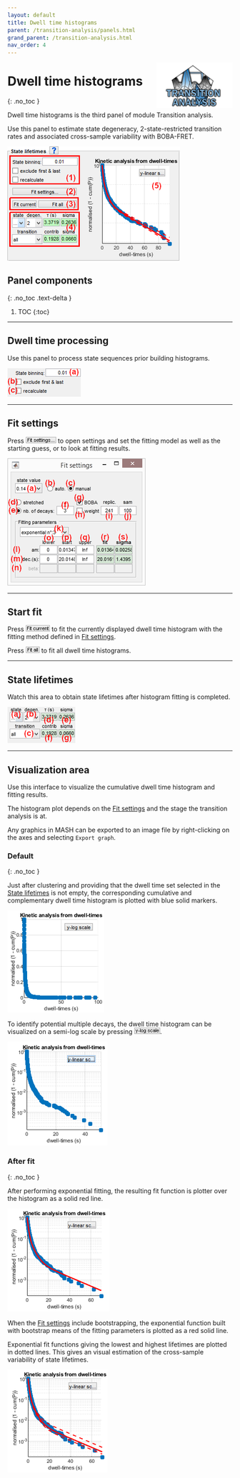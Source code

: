 ```yaml
---
layout: default
title: Dwell time histograms
parent: /transition-analysis/panels.html
grand_parent: /transition-analysis.html
nav_order: 4
---
```


<img src="../../assets/images/logos/logo-transition-analysis_400px.png" width="170" style="float:right; margin-left: 15px;"/>

# Dwell time histograms
{: .no_toc }

Dwell time histograms is the third panel of module Transition analysis.

Use this panel to estimate state degeneracy, 2-state-restricted transition rates and associated cross-sample variability with BOBA-FRET.

<a class="plain" href="../../assets/images/gui/TA-panel-dwell-time-histograms.png"><img src="../../assets/images/gui/TA-panel-dwell-time-histograms.png" style="max-width:386px;"></a>

## Panel components
{: .no_toc .text-delta }

1. TOC
{:toc}


---

## Dwell time processing

Use this panel to process state sequences prior building histograms.

<img src="../../assets/images/gui/TA-panel-dwell-time-histograms-dt-processing.png" style="max-width:164px;">


---

## Fit settings

Press 
![Fit settings](../../assets/images/gui/TA-but-fit-settings.png "Fit settings") to open settings and set the fitting model as well as the starting guess, or to look at fitting results.

<img src="../../assets/images/gui/TA-panel-dwell-time-histograms-fit-param.png" style="max-width:309px;">


---

## Start fit

Press 
![Fit current](../../assets/images/gui/TA-but-fit-current.png "Fit current") to fit the currently displayed dwell time histogram with the fitting method defined in 
[Fit settings](#fit-settings).

Press 
![Fit all](../../assets/images/gui/TA-but-fit-all.png "Fit all") to fit all dwell time histograms.


---

## State lifetimes

Watch this area to obtain state lifetimes after histogram fitting is completed.

<img src="../../assets/images/gui/TA-panel-dwell-time-histograms-lifetimes.png" style="max-width:152px;">


---

## Visualization area

Use this interface to visualize the cumulative dwell time histogram and fitting results.

The histogram plot depends on the 
[Fit settings](#fit-settings) and the stage the transition analysis is at.

Any graphics in MASH can be exported to an image file by right-clicking on the axes and selecting `Export graph`.


### Default
{: .no_toc }

Just after clustering and providing that the dwell time set selected in the
[State lifetimes](#state-lifetimes) is not empty, the corresponding cumulative and complementary dwell time histogram is plotted with blue solid markers.

<img src="../../assets/images/gui/TA-panel-dwell-time-histograms-plot-default.png" style="max-width:216px;">

To identify potential multiple decays, the dwell time histogram can be visualized on a semi-log scale by pressing 
![y-log scale](../../assets/images/gui/TA-but-y-log-scale.png "y-log scale").

<img src="../../assets/images/gui/TA-panel-dwell-time-histograms-plot-log.png" style="max-width:224px;">


### After fit
{: .no_toc }

After performing exponential fitting, the resulting fit function is plotter over the histogram as a solid red line.

<img src="../../assets/images/gui/TA-panel-dwell-time-histograms-plot-fit.png" style="max-width:228px;">

When the 
[Fit settings](#fit-settings) include bootstrapping, the exponential function built with bootstrap means of the fitting parameters is plotted as a red solid line.

Exponential fit functions giving the lowest and highest lifetimes are plotted in dotted lines. 
This gives an visual estimation of the cross-sample variability of state lifetimes.

<img src="../../assets/images/gui/TA-panel-dwell-time-histograms-plot-boba.png" style="max-width:224px;">


